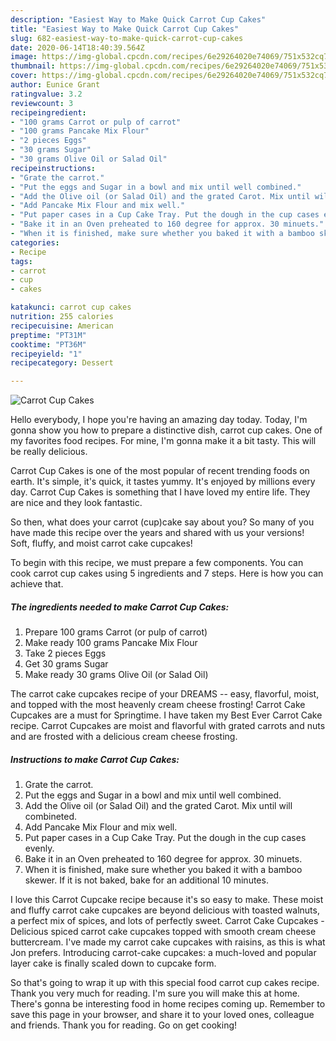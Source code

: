 ```yaml
---
description: "Easiest Way to Make Quick Carrot Cup Cakes"
title: "Easiest Way to Make Quick Carrot Cup Cakes"
slug: 682-easiest-way-to-make-quick-carrot-cup-cakes
date: 2020-06-14T18:40:39.564Z
image: https://img-global.cpcdn.com/recipes/6e29264020e74069/751x532cq70/carrot-cup-cakes-recipe-main-photo.jpg
thumbnail: https://img-global.cpcdn.com/recipes/6e29264020e74069/751x532cq70/carrot-cup-cakes-recipe-main-photo.jpg
cover: https://img-global.cpcdn.com/recipes/6e29264020e74069/751x532cq70/carrot-cup-cakes-recipe-main-photo.jpg
author: Eunice Grant
ratingvalue: 3.2
reviewcount: 3
recipeingredient:
- "100 grams Carrot or pulp of carrot"
- "100 grams Pancake Mix Flour"
- "2 pieces Eggs"
- "30 grams Sugar"
- "30 grams Olive Oil or Salad Oil"
recipeinstructions:
- "Grate the carrot."
- "Put the eggs and Sugar in a bowl and mix until well combined."
- "Add the Olive oil (or Salad Oil) and the grated Carot. Mix until will combineted."
- "Add Pancake Mix Flour and mix well."
- "Put paper cases in a Cup Cake Tray. Put the dough in the cup cases evenly."
- "Bake it in an Oven preheated to 160 degree for approx. 30 minuets."
- "When it is finished, make sure whether you baked it with a bamboo skewer. If it is not baked, bake for an additional 10 minutes."
categories:
- Recipe
tags:
- carrot
- cup
- cakes

katakunci: carrot cup cakes 
nutrition: 255 calories
recipecuisine: American
preptime: "PT31M"
cooktime: "PT36M"
recipeyield: "1"
recipecategory: Dessert

---
```



![Carrot Cup Cakes](https://img-global.cpcdn.com/recipes/6e29264020e74069/751x532cq70/carrot-cup-cakes-recipe-main-photo.jpg)

Hello everybody, I hope you're having an amazing day today. Today, I'm gonna show you how to prepare a distinctive dish, carrot cup cakes. One of my favorites food recipes. For mine, I'm gonna make it a bit tasty. This will be really delicious.

Carrot Cup Cakes is one of the most popular of recent trending foods on earth. It's simple, it's quick, it tastes yummy. It's enjoyed by millions every day. Carrot Cup Cakes is something that I have loved my entire life. They are nice and they look fantastic.

So then, what does your carrot (cup)cake say about you? So many of you have made this recipe over the years and shared with us your versions! Soft, fluffy, and moist carrot cake cupcakes!


To begin with this recipe, we must prepare a few components. You can cook carrot cup cakes using 5 ingredients and 7 steps. Here is how you can achieve that.

<!--inarticleads1-->

##### The ingredients needed to make Carrot Cup Cakes:

1. Prepare 100 grams Carrot (or pulp of carrot)
1. Make ready 100 grams Pancake Mix Flour
1. Take 2 pieces Eggs
1. Get 30 grams Sugar
1. Make ready 30 grams Olive Oil (or Salad Oil)


The carrot cake cupcakes recipe of your DREAMS -- easy, flavorful, moist, and topped with the most heavenly cream cheese frosting! Carrot Cake Cupcakes are a must for Springtime. I have taken my Best Ever Carrot Cake recipe. Carrot Cupcakes are moist and flavorful with grated carrots and nuts and are frosted with a delicious cream cheese frosting. 

<!--inarticleads2-->

##### Instructions to make Carrot Cup Cakes:

1. Grate the carrot.
1. Put the eggs and Sugar in a bowl and mix until well combined.
1. Add the Olive oil (or Salad Oil) and the grated Carot. Mix until will combineted.
1. Add Pancake Mix Flour and mix well.
1. Put paper cases in a Cup Cake Tray. Put the dough in the cup cases evenly.
1. Bake it in an Oven preheated to 160 degree for approx. 30 minuets.
1. When it is finished, make sure whether you baked it with a bamboo skewer. If it is not baked, bake for an additional 10 minutes.


I love this Carrot Cupcake recipe because it&#39;s so easy to make. These moist and fluffy carrot cake cupcakes are beyond delicious with toasted walnuts, a perfect mix of spices, and lots of perfectly sweet. Carrot Cake Cupcakes - Delicious spiced carrot cake cupcakes topped with smooth cream cheese buttercream. I&#39;ve made my carrot cake cupcakes with raisins, as this is what Jon prefers. Introducing carrot-cake cupcakes: a much-loved and popular layer cake is finally scaled down to cupcake form. 

So that's going to wrap it up with this special food carrot cup cakes recipe. Thank you very much for reading. I'm sure you will make this at home. There's gonna be interesting food in home recipes coming up. Remember to save this page in your browser, and share it to your loved ones, colleague and friends. Thank you for reading. Go on get cooking!
